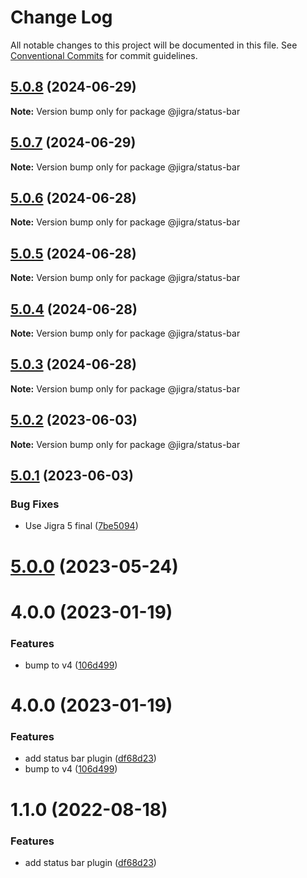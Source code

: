 # Change Log

All notable changes to this project will be documented in this file.
See [Conventional Commits](https://conventionalcommits.org) for commit guidelines.

## [5.0.8](https://github.com/familyjs/jigra-plugins/compare/@jigra/status-bar@5.0.7...@jigra/status-bar@5.0.8) (2024-06-29)

**Note:** Version bump only for package @jigra/status-bar

## [5.0.7](https://github.com/familyjs/jigra-plugins/compare/@jigra/status-bar@5.0.6...@jigra/status-bar@5.0.7) (2024-06-29)

**Note:** Version bump only for package @jigra/status-bar

## [5.0.6](https://github.com/familyjs/jigra-plugins/compare/@jigra/status-bar@5.0.5...@jigra/status-bar@5.0.6) (2024-06-28)

**Note:** Version bump only for package @jigra/status-bar

## [5.0.5](https://github.com/familyjs/jigra-plugins/compare/@jigra/status-bar@5.0.4...@jigra/status-bar@5.0.5) (2024-06-28)

**Note:** Version bump only for package @jigra/status-bar

## [5.0.4](https://github.com/familyjs/jigra-plugins/compare/@jigra/status-bar@5.0.3...@jigra/status-bar@5.0.4) (2024-06-28)

**Note:** Version bump only for package @jigra/status-bar

## [5.0.3](https://github.com/familyjs/jigra-plugins/compare/@jigra/status-bar@5.0.2...@jigra/status-bar@5.0.3) (2024-06-28)

**Note:** Version bump only for package @jigra/status-bar

## [5.0.2](https://github.com/familyjs/jigra-plugins/compare/@jigra/status-bar@5.0.1...@jigra/status-bar@5.0.2) (2023-06-03)

**Note:** Version bump only for package @jigra/status-bar

## [5.0.1](https://github.com/familyjs/jigra-plugins/compare/@jigra/status-bar@5.0.0...@jigra/status-bar@5.0.1) (2023-06-03)

### Bug Fixes

- Use Jigra 5 final ([7be5094](https://github.com/familyjs/jigra-plugins/commit/7be509425c5cc9f21b1f9e78794b2c6b76ca7702))

# [5.0.0](https://github.com/familyjs/jigra-plugins/compare/@jigra/status-bar@1.1.0...@jigra/status-bar@5.0.0) (2023-05-24)

# 4.0.0 (2023-01-19)

### Features

- bump to v4 ([106d499](https://github.com/familyjs/jigra-plugins/commit/106d49991e82a0505a82571530b73fcda020e7e4))

# 4.0.0 (2023-01-19)

### Features

- add status bar plugin ([df68d23](https://github.com/navify/jigra-plugins/commit/df68d2396a839b89016feafa7cebc8f484d106e6))
- bump to v4 ([106d499](https://github.com/navify/jigra-plugins/commit/106d49991e82a0505a82571530b73fcda020e7e4))

# 1.1.0 (2022-08-18)

### Features

- add status bar plugin ([df68d23](https://github.com/navify/jigra-plugins/commit/df68d2396a839b89016feafa7cebc8f484d106e6))

